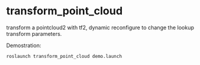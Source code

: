 # transform_point_cloud

transform a pointcloud2 with tf2, dynamic reconfigure to change the lookup transform parameters.

Demostration:

```
roslaunch transform_point_cloud demo.launch
```
